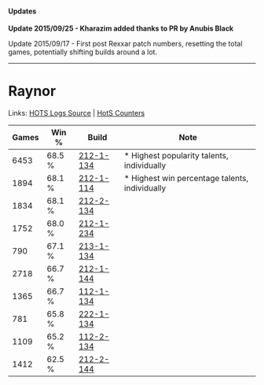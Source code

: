 #### Updates
**Update 2015/09/25 - Kharazim added thanks to PR by Anubis Black**

Update 2015/09/17 - First post Rexxar patch numbers, resetting the total games, potentially shifting builds around a lot.

***

# Raynor

Links: [HOTS Logs Source](https://www.hotslogs.com/Sitewide/HeroDetails?Hero=Raynor) | [HotS Counters](http://hotscounters.com/#/hero/Raynor)

Games  | Win %  | Build     | Note
-----  | -----  | -----     | ----
6453   | 68.5 % | [212-1-134](http://www.heroesfire.com/hots/talent-calculator/raynor#kFGk) | * Highest popularity talents, individually
1894   | 68.1 % | [212-1-114](http://www.heroesfire.com/hots/talent-calculator/raynor#kFGQ) | * Highest win percentage talents, individually
1834   | 68.1 % | [212-2-134](http://www.heroesfire.com/hots/talent-calculator/raynor#kFWM) | 
1752   | 68.0 % | [212-1-234](http://www.heroesfire.com/hots/talent-calculator/raynor#kFII) | 
790    | 67.1 % | [213-1-134](http://www.heroesfire.com/hots/talent-calculator/raynor#kHi-) | 
2718   | 66.7 % | [212-1-144](http://www.heroesfire.com/hots/talent-calculator/raynor#kFGu) | 
1365   | 66.7 % | [112-1-134](http://www.heroesfire.com/hots/talent-calculator/raynor#gR7k) | 
781    | 65.8 % | [222-1-134](http://www.heroesfire.com/hots/talent-calculator/raynor#kdhE) | 
1109   | 65.2 % | [112-2-134](http://www.heroesfire.com/hots/talent-calculator/raynor#gRNM) | 
1412   | 62.5 % | [212-2-144](http://www.heroesfire.com/hots/talent-calculator/raynor#kFWW) | 
